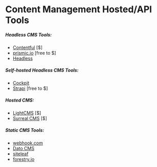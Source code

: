 # Content Management Hosted/API Tools 

##### Headless CMS Tools:

* [Contentful](https://www.contentful.com/) [$]
* [prismic.io](https://prismic.io/) [free to $]
* [Headless](https://www.headless.rest/)

##### Self-hosted Headless CMS Tools:

* [Cockpit](https://getcockpit.com/)
* [Strapi](https://strapi.io/) [free to $]

##### Hosted CMS:

* [LightCMS](https://www.lightcms.com) [$]
* [Surreal CMS](http://www.surrealcms.com/) [$]

##### Static CMS Tools:

* [webhook.com](http://www.webhook.com/)
* [Dato CMS](https://www.datocms.com/)
* [siteleaf](https://www.siteleaf.com/)
* [forestry.io](https://forestry.io/)








































 






